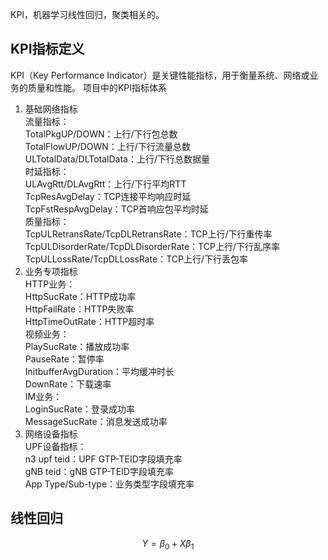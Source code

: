 KPI，机器学习线性回归，聚类相关的。


## KPI指标定义
KPI（Key Performance Indicator）是关键性能指标，用于衡量系统、网络或业务的质量和性能。
项目中的KPI指标体系
1. 基础网络指标     
流量指标：      
TotalPkgUP/DOWN：上行/下行包总数     
TotalFlowUP/DOWN：上行/下行流量总数          
ULTotalData/DLTotalData：上行/下行总数据量           
时延指标：        
ULAvgRtt/DLAvgRtt：上行/下行平均RTT        
TcpResAvgDelay：TCP连接平均响应时延       
TcpFstRespAvgDelay：TCP首响应包平均时延          
质量指标：            
TcpULRetransRate/TcpDLRetransRate：TCP上行/下行重传率         
TcpULDisorderRate/TcpDLDisorderRate：TCP上行/下行乱序率          
TcpULLossRate/TcpDLLossRate：TCP上行/下行丢包率         
2. 业务专项指标         
HTTP业务：        
HttpSucRate：HTTP成功率         
HttpFailRate：HTTP失败率          
HttpTimeOutRate：HTTP超时率         
视频业务：             
PlaySucRate：播放成功率           
PauseRate：暂停率         
InitbufferAvgDuration：平均缓冲时长       
DownRate：下载速率         
IM业务：        
LoginSucRate：登录成功率            
MessageSucRate：消息发送成功率         
3. 网络设备指标          
UPF设备指标：                           
n3 upf teid：UPF GTP-TEID字段填充率             
gNB teid：gNB GTP-TEID字段填充率              
App Type/Sub-type：业务类型字段填充率           


## 线性回归

$$
Y = \beta_0 + X\beta_1
$$

